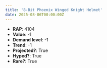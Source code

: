 ```yaml
---
title: '8-Bit Phoenix Winged Knight Helmet'
date: 2025-08-06T00:00:00Z
---
```

- **RAP**: 4104
- **Value**: -1
- **Demand level**: -1
- **Trend**: -1
- **Projected?**: True
- **Hyped?**: True
- **Rare?**: True

